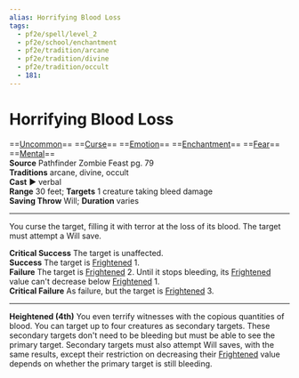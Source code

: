 ```yaml
---
alias: Horrifying Blood Loss
tags:
  - pf2e/spell/level_2
  - pf2e/school/enchantment
  - pf2e/tradition/arcane
  - pf2e/tradition/divine
  - pf2e/tradition/occult
  - 181:
---
```


# Horrifying Blood Loss

==[Uncommon](../../../Traits/Uncommon.md)== ==[Curse](../../../Traits/Curse.md)== ==[Emotion](../../../Traits/Emotion.md)== ==[Enchantment](../../../Traits/Enchantment.md)== ==[Fear](../Level%201/Fear.md)== ==[Mental](../../../Traits/Mental.md)==  
__Source__ Pathfinder Zombie Feast pg. 79  
**Traditions** arcane, divine, occult  
**Cast** ► verbal  
**Range** 30 feet; **Targets** 1 creature taking bleed damage  
**Saving Throw** Will; **Duration** varies

---

You curse the target, filling it with terror at the loss of its blood. The target must attempt a Will save.

**Critical Success** The target is unaffected.  
**Success** The target is [Frightened](../../../Conditions/Frightened.md) 1.  
**Failure** The target is [Frightened](../../../Conditions/Frightened.md) 2. Until it stops bleeding, its [Frightened](../../../Conditions/Frightened.md) value can't decrease below [Frightened](../../../Conditions/Frightened.md) 1.  
**Critical Failure** As failure, but the target is [Frightened](../../../Conditions/Frightened.md) 3.

<hr>

**Heightened (4th)** You even terrify witnesses with the copious quantities of blood. You can target up to four creatures as secondary targets. These secondary targets don't need to be bleeding but must be able to see the primary target. Secondary targets must also attempt Will saves, with the same results, except their restriction on decreasing their [Frightened](../../../Conditions/Frightened.md) value depends on whether the primary target is still bleeding.
